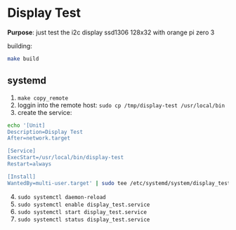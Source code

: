# Display Test

**Purpose**: just test the i2c display ssd1306 128x32 with orange pi zero 3

building:
```bash
make build
```

## systemd

1. `make copy_remote`
2. loggin into the remote host: `sudo cp /tmp/display-test /usr/local/bin`
3. create the service:
```bash
echo '[Unit]
Description=Display Test
After=network.target

[Service]
ExecStart=/usr/local/bin/display-test
Restart=always

[Install]
WantedBy=multi-user.target' | sudo tee /etc/systemd/system/display_test.service >/dev/null
```
4. `sudo systemctl daemon-reload`
5. `sudo systemctl enable display_test.service`
6. `sudo systemctl start display_test.service`
7. `sudo systemctl status display_test.service`

